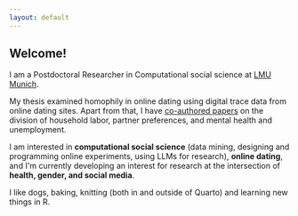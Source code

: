 ```yaml
---
layout: default
---
```



## Welcome! 

I am a Postdoctoral Researcher in Computational social science at [LMU Munich](https://www.css.soziologie.uni-muenchen.de/personen/wissenschaftlich_mitarbeiter/renata_topinkova/index.html). 

My thesis examined homophily in online dating using digital trace data from online dating sites. Apart from that, I have [co-authored papers](/publications) on the division of household labor, partner preferences, and mental health and unemployment. 

I am interested in **computational social science** (data mining, designing and programming online experiments, using LLMs for research), **online dating**, and I'm currently developing an interest for research at the intersection of **health, gender, and social media**.

I like dogs, baking, knitting (both in and outside of Quarto) and learning new things in R.
